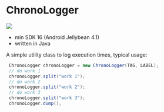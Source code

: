 # ChronoLogger

[![](https://jitpack.io/v/Binary-Finery/ChronoLogger.svg)](https://jitpack.io/#Binary-Finery/ChronoLogger)

- min SDK 16 (Android Jellybean 4.1)
- written in Java

A simple utility class to log execution times, typical usage:

```java
 ChronoLogger chronoLogger = new ChronoLogger(TAG, LABEL);
 // do work 1
 chronoLogger.split("work 1");
 // do work 2
 chronoLogger.split("work 2");
 // do work 3
 chronoLogger.split("work 3");
 chronoLogger.dump();
```
